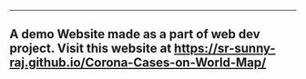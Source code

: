 -------------------------------------------------------------
A demo Website made as a part of web dev project.
Visit this website at https://sr-sunny-raj.github.io/Corona-Cases-on-World-Map/
-------------------------------------------------------------
